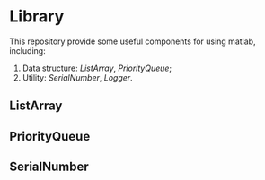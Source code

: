 # Library
This repository provide some useful components for using matlab, including:
1. Data structure: _ListArray_, _PriorityQueue_;
2. Utility: _SerialNumber_, _Logger_. 

## ListArray

## PriorityQueue

## SerialNumber
